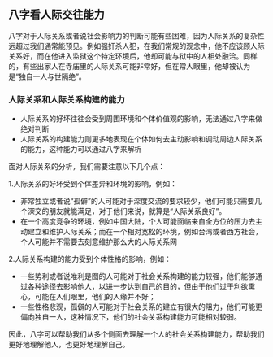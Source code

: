 ## 八字看人际交往能力

八字对于人际关系或者说社会影响力的判断可能有些困难，因为人际关系的复杂性远超过我们通常能预见。例如强奸杀人犯，在我们常规的观念中，他不应该顾人际关系好，而在他进入监狱这个特定环境后，他却可能与狱中的人相处融洽。同样的，有些出家人在寺庙里的人际关系可能非常好，但在常人眼里，他却被认为是“独自一人与世隔绝”。

### 人际关系和人际关系构建的能力

* 人际关系的好坏往往会受到周围环境和个体价值观的影响，无法通过八字来做绝对判断
* 人际关系的构建能力则更多地表现在个体如何去主动影响和调动周边人际关系的能力，这种能力可以通过八字来解析

面对人际关系的分析，我们需要注意以下几个点：

1.人际关系的好坏受到个体差异和环境的影响，例如：
   
   * 非常独立或者说“孤僻”的人可能对于深度交流的要求较少，他们可能只需要几个深交的朋友就能满足，对于他们来说，就算是“人际关系良好”。
   * 在一个高度竞争的环境，例如中国大陆，个人可能面临来自全方位的压力去主动建立和维护人际关系；而在一个相对宽松的环境，例如台湾或者西方社会，个人可能并不需要去刻意维护那么大的人际关系网


2.人际关系构建的能力受到个体性格的影响，例如：

  * 一些势利或者说唯利是图的人可能对于社会关系构建的能力较强，他们能够通过各种途径去影响他人，以进一步达到自己的目的，但由于他们过于利欲熏心，可能在人们眼里，他们的人缘并不好；
  * 一些性格悲观，孤僻的人可能对于社会关系的建立有很大的阻力，他们可能更偏向独自一人，这种情况下，他们的社会关系构建能力可能相对较弱。 

因此，八字可以帮助我们从多个侧面去理解一个人的社会关系构建能力，帮助我们更好地理解他人，也更好地理解自己。